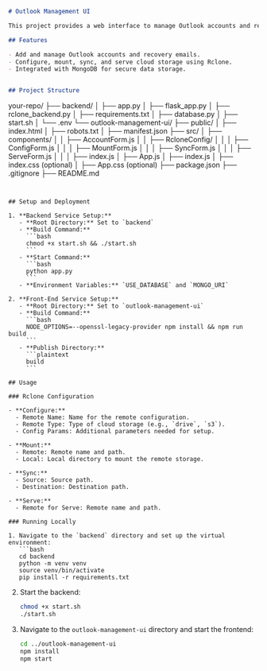 ```markdown
# Outlook Management UI

This project provides a web interface to manage Outlook accounts and recovery emails, integrated with Rclone for cloud storage operations.

## Features

- Add and manage Outlook accounts and recovery emails.
- Configure, mount, sync, and serve cloud storage using Rclone.
- Integrated with MongoDB for secure data storage.


## Project Structure

```
your-repo/
├── backend/
│   ├── app.py
│   ├── flask_app.py
│   ├── rclone_backend.py
│   ├── requirements.txt
│   ├── database.py
│   ├── start.sh
│   └── .env
└── outlook-management-ui/
    ├── public/
    │   ├── index.html
    │   ├── robots.txt
    │   ├── manifest.json
    ├── src/
    │   ├── components/
    │   │   ├── AccountForm.js
    │   │   ├── RcloneConfig/
    │   │   │   ├── ConfigForm.js
    │   │   │   ├── MountForm.js
    │   │   │   ├── SyncForm.js
    │   │   │   ├── ServeForm.js
    │   │   │   ├── index.js
    │   ├── App.js
    │   ├── index.js
    │   ├── index.css (optional)
    │   ├── App.css (optional)
    ├── package.json
    ├── .gitignore
    ├── README.md
```


## Setup and Deployment

1. **Backend Service Setup:**
   - **Root Directory:** Set to `backend`
   - **Build Command:**
     ```bash
     chmod +x start.sh && ./start.sh
     ```
   - **Start Command:**
     ```bash
     python app.py
     ```
   - **Environment Variables:** `USE_DATABASE` and `MONGO_URI`

2. **Front-End Service Setup:**
   - **Root Directory:** Set to `outlook-management-ui`
   - **Build Command:**
     ```bash
     NODE_OPTIONS=--openssl-legacy-provider npm install && npm run build
     ```
   - **Publish Directory:**
     ```plaintext
     build
     ```

## Usage

### Rclone Configuration

- **Configure:**
  - Remote Name: Name for the remote configuration.
  - Remote Type: Type of cloud storage (e.g., `drive`, `s3`).
  - Config Params: Additional parameters needed for setup.

- **Mount:**
  - Remote: Remote name and path.
  - Local: Local directory to mount the remote storage.

- **Sync:**
  - Source: Source path.
  - Destination: Destination path.

- **Serve:**
  - Remote for Serve: Remote name and path.

### Running Locally

1. Navigate to the `backend` directory and set up the virtual environment:
   ```bash
   cd backend
   python -m venv venv
   source venv/bin/activate
   pip install -r requirements.txt
   ```

2. Start the backend:
   ```bash
   chmod +x start.sh
   ./start.sh
   ```

3. Navigate to the `outlook-management-ui` directory and start the frontend:
   ```bash
   cd ../outlook-management-ui
   npm install
   npm start
   ```
